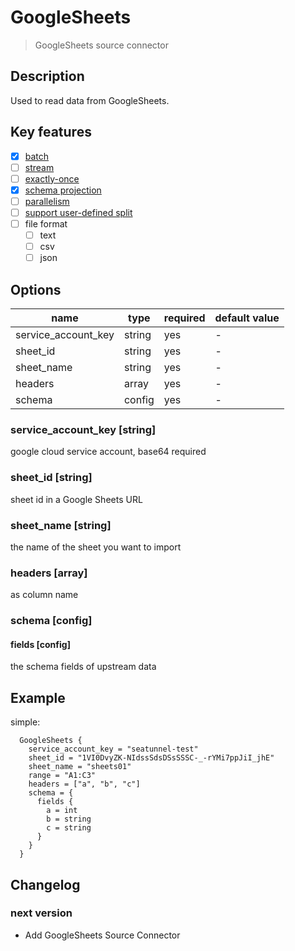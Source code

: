 # GoogleSheets

> GoogleSheets source connector

## Description

Used to read data from GoogleSheets.

## Key features

- [x] [batch](../../concept/connector-v2-features.md)
- [ ] [stream](../../concept/connector-v2-features.md)
- [ ] [exactly-once](../../concept/connector-v2-features.md)
- [x] [schema projection](../../concept/connector-v2-features.md)
- [ ] [parallelism](../../concept/connector-v2-features.md)
- [ ] [support user-defined split](../../concept/connector-v2-features.md)
- [ ] file format
    - [ ] text
    - [ ] csv
    - [ ] json

## Options

| name                | type         | required | default value |
|-------------------  |--------------|----------|---------------|
| service_account_key | string       | yes      | -             |
| sheet_id            | string       | yes      | -             |
| sheet_name          | string       | yes      | -             |
| headers             | array        | yes      | -             |
| schema              | config       | yes      | -             |

### service_account_key [string]

google cloud service account, base64 required

### sheet_id [string]

sheet id in a Google Sheets URL

### sheet_name [string]

the name of the sheet you want to import

### headers [array]

as column name

### schema [config]

#### fields [config]

the schema fields of upstream data

## Example

simple:

```hocon
  GoogleSheets {
    service_account_key = "seatunnel-test"
    sheet_id = "1VI0DvyZK-NIdssSdsDSsSSSC-_-rYMi7ppJiI_jhE"
    sheet_name = "sheets01"
    range = "A1:C3"
    headers = ["a", "b", "c"]
    schema = {
      fields {
        a = int
        b = string
        c = string
      }
    }
  }
```


## Changelog

### next version

- Add GoogleSheets Source Connector
